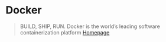 # Docker

> BUILD, SHIP, RUN. Docker is the world’s leading software containerization platform [Homepage](https://www.docker.com/)



